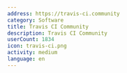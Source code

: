 ```yaml
---
address: https://travis-ci.community
category: Software
title: Travis CI Community
description: Travis CI Community
userCount: 1834
icon: travis-ci.png
activity: medium
language: en
---
```

